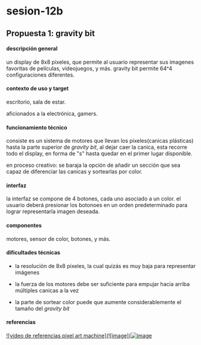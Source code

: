 # sesion-12b

## Propuesta 1: **gravity bit**

#### descripción general

un display de 8x8 pixeles, que permite al usuario representar sus imagenes favoritas de películas, videojuegos, y más. gravity bit permite 64^4 configuraciones diferentes.

#### contexto de uso y target

escritorio, sala de estar.

aficionados a la electrónica, gamers.

#### funcionamiento técnico

consiste es un sistema de motores que llevan los pixeles(canicas plásticas) hasta la parte superior de _gravity bit_, al dejar caer la canica, esta recorre todo el display, en forma de "s" hasta quedar en el primer lugar disponible.

en proceso creativo: se baraja la opción de añadir un sección que sea capaz de diferenciar las canicas y sortearlas por color. 

#### interfaz

la interfaz se compone de 4 botones, cada uno asociado a un color. el usuario deberá presionar los botonoes en un orden predeterminado para lograr representarla imagen deseada.

#### componentes

motores, sensor de color, botones, y más.

#### dificultades técnicas

- la resolución de 8x8 pixeles, la cual quizás es muy baja para representar imágenes

- la fuerza de los motores debe ser suficiente para empujar hacia arriba múltiples canicas a la vez 

- la parte de sortear color puede que aumente considerablemente el tamaño del _gravity bit_
  
#### referencias

[![video de referencias pixel art machine](![image](![image](https://github.com/user-attachments/assets/d81497a5-768e-4ef2-8fb1-7cfdb3661b56)](https://www.youtube.com/watch?v=w1ks0Vy98KI&t=4s "pixel art machine")


